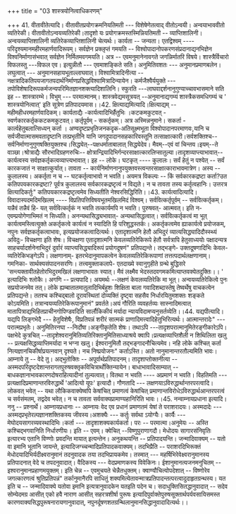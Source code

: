 +++
title = "03 शास्त्रयोनित्वाधिकरणम्"

+++
41. वीतावीतेत्यादि। वीतावीतप्रयोगक्रमनियतिमती --- विशेषेणेतत्वाद् वीतोऽन्वयी। अन्वयाभाववीतो व्यतिरेकी। वीतावीतोऽन्वयव्यतिरेकी।तादृशो यः प्रयोगक्रमस्तस्मिन्नियतिमती -- व्याप्तिशालिनी। अन्वयव्याप्तिशालिनी व्यतिरेकव्याप्तिशालिनी चेत्यर्थः। कार्यता -- जन्यता। एतद्विश्वम् ---- परिदृश्यमानमहीरमहार्णवादिरूपम्। सर्वज्ञेन प्रक्लृप्तं गमयति -- विश्वोपादानोपकरणसंप्रदानाद्यनभिज्ञेन विश्वनिर्माणासंभवात् सर्वज्ञेन निर्मितमवगमयति। अत्र -- एवमनुमानेनावगते जगन्निर्मातरि विषये। शास्त्रैर्विचारो विफलस्तु ---विफल एव। इत्युन्नीतौ --- एवमाशङ्किते सति। अनुमितिवशतः --- अनुमानप्रमाणबलेन। लघुत्वात् --- अनुमानसहायभूताल्लाघवात्। विश्वामित्रादिनीत्या -- नक्षत्रादिकतिपयजागतपदार्थनिर्माणप्रसिद्धविश्वामित्रादिन्यायेन। कर्मजैश्वैर्ययुक्ते --- तपोविशेषादिरूपकर्मजन्यपरिमितज्ञानशक्त्यादिशालिनि। स्फुरति ---लाघवाद्दर्शनानुगुण्याच्चावभासमाने सति इह -- शास्त्रारम्भे। विभुम् --- परमात्मानम्। शास्त्रवेद्यमसूत्रयत् --अनुमानाद्यगम्यं शास्त्रैकसमधिगम्यं च ' शास्त्रयोनित्वात्' इति सूत्रेण प्रतिपादयमास।।42. क्षित्याद्यमित्यादि।क्षित्याद्यम् -- महीमहीधरमहार्णवादिकम्। कार्यताद्यैः -कार्यत्वादिभिर्हैतुभिः ।कटकमकुटवत् - स्वर्णकारकर्तृककटकमकुटवत्। कर्तृपूर्वम् - सकर्तृकम्। अत्र अस्मिन्ननुमाने। सकर्ता - कार्त्वहेतुबलात्सिध्यन् कर्ता । अण्वदृष्टप्रभृतिजनकदृक-अतिसूक्ष्मभूता विश्वोपादानपरमाणवः,यानि च सर्वजीवात्मासमवतादृष्टानि तत्प्रभृतीनि यानि जगदुपादानसहकारिवस्तूनि तत्साक्षात्कारी।सर्वशक्तिश्च--सर्वनिर्माणानुगुणषक्तियुक्तश्च।सिद्ध्येत्--पक्षधर्माताबालात् सिद्ध्येदेव। मैवम्--एवं वां चिन्तय।इयम्--ते वाञ्छा।श्रोत्राद्यैः सौरभादिग्रहणरुचिः-- क्षोत्रान्द्रियादिभिर्गन्दरसाक्षात्कारलिप्सातुल्या।तादृशव्याप्त्याभावात्--कार्यत्वस्य सर्वज्ञकर्तृकत्वव्याप्त्यभावात्। इह -- लोके। घटकृत् ---- कुलालः। सर्वं हेतुं न पश्येत् -- सर्वं कारकजातं न साक्षात्कुर्यात्। तावता -- कार्यनिर्माणनानुपयुक्तवस्त्वन्तरसाक्षात्काराभावमात्रेण। अस्य -- कुलालस्य। अकर्तृता न च -- घटकर्तृत्वाभावो न भवति। अयमत्र विकल्पः -- किं सर्वकारकद्रष्टा कर्ता?उत कतिपपयकारकद्रष्टा? पूर्वत्र कुलालस्य सर्वकारकद्रष्टृत्वं न विद्यते। न च तावता तस्य कर्तृत्वहानिः। उत्तरत्र क्षित्यादिकर्तुः" कतिपयकारकद्रष्टृत्वमेव सिध्यतीति नेश्वरसिद्धिरिति।।43. कार्यत्वादित्यादि। विवादास्पदमदिमखिलम् ---- विप्रतिपत्तिविषयभूतमखिलमिदं विश्वम्। सर्ववित्कर्तृपूर्वम् -- सर्ववित्कर्तृकम्। यन्नैवं तन्नैवं हि- यत् सर्ववित्कर्तृकं न भवति तत्कार्यमपि न भवति। पुरुषवत्- आत्मवत्। इति न- एवम्प्रयोगेणाभिमतं न सिध्यति। अनन्यथासिद्ध्यभावात्- अन्यथासिद्धत्वात्। सर्ववित्कर्तृकत्वं मा भूत् कार्यत्वमस्त्वित्युक्ते अकर्तृकत्वे कार्यत्वं न स्यादिति हि परिशुद्धस्तर्कः। अकर्तृकत्वमेव ह्याकार्यत्वे प्रयोजकम्, नपुनः सर्वज्ञकर्तृकत्वाभावः, इत्यप्रयोजकत्वादित्यर्थः। एतादृशात्मनि हेतौ अभिदुरं व्यात्यसिद्ध्यादिदौस्स्थ्यं अविदुः- विचक्षणा इति शेषः। विचक्षणा एतादृशात्मनि केवलव्यतिरेकिरूपे हेतौ सर्वत्रापि हेतुसाध्ययोः पक्षादन्यत्र साहचर्यादर्शनेनाभिदुरं दुर्वारं व्याप्त्यसिद्ध्यादिरूपं प्रयोगदूषणं" प्रतिपद्यन्ते। तद्भङ्गे- उक्तदूषणादिभिः केवल- व्यतिरेकिभङ्गेऽपि। लक्षणानाम्- इतरभेदानुमापकत्वेन केवलव्यतिरेकिरूपाणां तत्तत्पदार्थलक्षणानाम्। गमनिका- सार्थक्यसंपादनसरणिः। तत्त्वमुक्ताकलापे- एतदाख्ये स्वानुगृहीते ग्रन्थे बुद्धिसरे 'सन्त्यक्तावीतहेतोरभिदुरमखिलं लक्षणाभावतः स्यात्। मैवं लक्ष्मैव भेदस्तदवगमकमित्याप्तवक्येतदुक्तिः।। ' इत्यादिभिः श्लोकैः। अगणि -- प्रत्यपादि। अयमर्थः --लक्षणं केवलव्यतिरेकि मा भूत्। अन्वयव्यतिरेकित्वे पुनः सप्रयोजनमेव तत्। लोके ह्यम्बातातमातुलादिभिर्बहुशः शिक्षिता बाला गवादिशब्दास्तेषु तेष्वर्थेषु वाचकत्वेन प्रतिपद्यन्ते। ततश्च कश्चिद्बालो दूरावस्थितां दोव्यक्तिं दृष्ट्वा सहसैव निर्धारयितुमशक्तः शङ्कते कोऽयमिति। तत्रान्वयव्यतिरेकिरूपानुमानं" प्रवर्तते।अयं गौरिति व्यवहर्तव्यः सास्नादिमत्वात् मातापित्राद्यभिहितप्राचीनगोपिण्डवदिति सार्लौकिकीयं मर्यादा न्यायविदामप्यनुसर्तव्येति।।44. यद्यपीत्यादि।यद्यपि लिङ्गभेदै --- हेतुविशेषैः, विप्रतिपन्नं शरीरं सात्मकं प्राणादिमत्त्वादिहेतुभिरित्यर्थः। आत्मान्तरादेः" --- परात्मप्रभृतेः। अनुमितिरनघा --निर्दोषा।अङ्गीकृतेति शेषः। तथाऽपि ---तादृशपरात्मानुमितेरङ्गीकारेऽपि। पक्षभेदे कुत्रचित् --तादृशेश्वरानुमितिव्यतिरिक्तानुमितिसाध्याश्रये क्वापि।प्रत्यक्षव्याप्तिशैली न शिथिलिता खलु -- प्रत्यक्षसिद्धव्याप्तिमर्यादा न भग्ना खलु। ईश्वरानुमितौ तद्भङ्गादनौचित्यमेव। नहि लोके कश्चित् कर्ता नित्यज्ञानचिकीर्षाप्रयत्नवान् दृश्यते। नच निष्प्रयोजनः" कर्ताऽस्ति। अतो नानुमानान्तरतौल्यमिति भावः। आम्नाये तु -- वेदे तु। अद्भुतोक्तिः -- अपूर्वार्थप्रतिपादनम्। तादृशाप्तोक्तनीत्या -- अस्मदपरिदृष्टदेशान्तरागतपुरुषवक्तृकविचित्रार्थोक्तिन्यायेन। बाधाभावादिसाम्यात् --बाधकज्ञानाभावकारणदोषराहित्यादीनां तुल्यत्वात्। वितथा न भवति ---- अप्रमाणं न भवति। विहतिमति --- प्रत्यक्षादिप्रमाणान्तरविरुद्धार्थे 'आदित्यो यूपः' इत्यादौ। गौणतादि --- लक्षणयाऽविरुद्धार्थान्तरपरत्वादि। लोकवत् भवेत् -- यथा लौकिकवाक्येष्वपि केषांचित् प्रमाणत्वं केषांचित् प्रमाणान्तविरोधेऽविरुद्धार्थआन्तरपरत्वं च सर्वसंमतम्, तद्वदेव भवेत्। न च तावता सर्ववाक्यप्रामाण्यहानिरिति भावः।।45. नन्वाम्नायप्रधाना इत्यादि। ननु -- प्रश्नार्थे। आम्नायप्रधानाः -- आम्नायः वेद एव प्रधानं प्रमाणतमं येषां ते पराशरादयः। अस्मदादेः ---अस्मद्प्रभृतेरल्पज्ञानशक्तिकस्य जीवस्य।अशक्यैः --- कर्तुः सर्वथा ऽयोग्यैः। कार्यैः ---मेघोदयसागरव्यवस्थादिभिः।कर्ता --- तादृशाशक्यकार्यकर्ता। परः -- परमात्मा।अनुमेयः -- अस्ति कश्चिद्भगवानिति निर्धारणीयः। इति -- एवम्। क्वेचित् --विष्णुपुराणागदौ। मेधोदयः सागारसंनिवृतिः इत्यारभ्य एतानि विण्णोः प्रवदन्ति मायात् इत्यन्तेन। अनुकथयन्ति -- प्रतिपादयन्ति। जन्मादिवाक्यम् -- यतो वा इमानि भूतानि जायन्ते, इत्यादिजग्च्चन्मादिप्रतिपादकवाक्यम्। तदभिप्रैति -- पराशरदिभिरूक्तं मेधोदयादिभिर्यदीक्ष्वरानुमानं तदनुवादक तया तदभिप्रायकमेव। तस्मात् --- महर्षिभिरेवेक्ष्वरानुमानस्य प्रतिपादनात् वेदे च तपदनुवादात्। वैदिकस्य --- वेदप्रमाणकस्य विवेकिनः। ईशानुमानत्यजनमनुचितम् -- इश्वरानुमानप्रहाणमयुक्तम्। इति चेन्न -- एवमुचयते चेन्नैतधुक्तम्। क्वाण्यौचित्योपदेशात् -- विष्णोरेव जगत्कारणत्वं श्रुतिप्रतिपन्नं" तर्कानुमानैरपि साधितुं शक्यमित्येतावन्मात्रप्रतिपादन्तत्परत्वादुदाहृतग्रन्थस्य। यत इति च -- जन्मादिवाक्ये यतोवा इमानि इत्यत्रानुवादकेन यतइति पदेन च। सदाधुक्तिसितद्धानुवादात् -- सदेव सोम्येदमग्र आसीत् एको हवै नाराण आसीत् सहरत्रशीर्षा पुरूषः इत्यादिपुर्वाक्तेपुरुषसूक्तार्थपर्यवसायिसमस्त कारणवाक्यसिद्धपुरूषनारायणानुवादात्, नपुनर्दूषणशतग्रन्थिलानुमानसिद्धानुवादादित्यर्थः।।